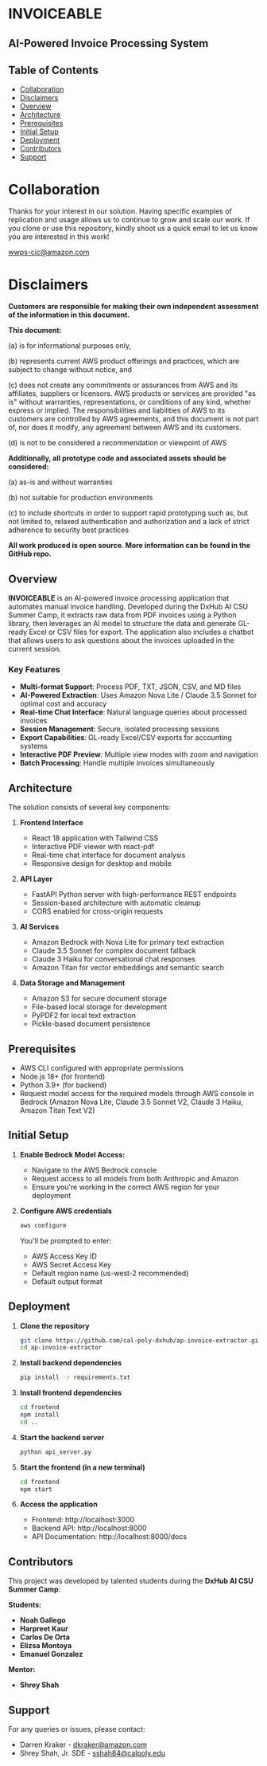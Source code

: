 # INVOICEABLE
## AI-Powered Invoice Processing System

## Table of Contents

- [Collaboration](#collaboration)
- [Disclaimers](#disclaimers)
- [Overview](#overview)
- [Architecture](#architecture)
- [Prerequisites](#prerequisites)
- [Initial Setup](#initial-setup)
- [Deployment](#deployment)
- [Contributors](#contributors)
- [Support](#support)

# Collaboration

Thanks for your interest in our solution. Having specific examples of replication and usage allows us to continue to grow and scale our work. If you clone or use this repository, kindly shoot us a quick email to let us know you are interested in this work!

<wwps-cic@amazon.com>

# Disclaimers

**Customers are responsible for making their own independent assessment of the information in this document.**

**This document:**

(a) is for informational purposes only,

(b) represents current AWS product offerings and practices, which are subject to change without notice, and

(c) does not create any commitments or assurances from AWS and its affiliates, suppliers or licensors. AWS products or services are provided "as is" without warranties, representations, or conditions of any kind, whether express or implied. The responsibilities and liabilities of AWS to its customers are controlled by AWS agreements, and this document is not part of, nor does it modify, any agreement between AWS and its customers.

(d) is not to be considered a recommendation or viewpoint of AWS

**Additionally, all prototype code and associated assets should be considered:**

(a) as-is and without warranties

(b) not suitable for production environments

(c) to include shortcuts in order to support rapid prototyping such as, but not limited to, relaxed authentication and authorization and a lack of strict adherence to security best practices

**All work produced is open source. More information can be found in the GitHub repo.**

## Overview

**INVOICEABLE** is an AI-powered invoice processing application that automates manual invoice handling. Developed during the DxHub AI CSU Summer Camp, it extracts raw data from PDF invoices using a Python library, then leverages an AI model to structure the data and generate GL-ready Excel or CSV files for export. The application also includes a chatbot that allows users to ask questions about the invoices uploaded in the current session.

### Key Features

- **Multi-format Support**: Process PDF, TXT, JSON, CSV, and MD files
- **AI-Powered Extraction**: Uses Amazon Nova Lite / Claude 3.5 Sonnet for optimal cost and accuracy
- **Real-time Chat Interface**: Natural language queries about processed invoices
- **Session Management**: Secure, isolated processing sessions
- **Export Capabilities**: GL-ready Excel/CSV exports for accounting systems
- **Interactive PDF Preview**: Multiple view modes with zoom and navigation
- **Batch Processing**: Handle multiple invoices simultaneously

## Architecture

The solution consists of several key components:

1. **Frontend Interface**
   - React 18 application with Tailwind CSS
   - Interactive PDF viewer with react-pdf
   - Real-time chat interface for document analysis
   - Responsive design for desktop and mobile

2. **API Layer**
   - FastAPI Python server with high-performance REST endpoints
   - Session-based architecture with automatic cleanup
   - CORS enabled for cross-origin requests

3. **AI Services**
   - Amazon Bedrock with Nova Lite for primary text extraction
   - Claude 3.5 Sonnet for complex document fallback
   - Claude 3 Haiku for conversational chat responses
   - Amazon Titan for vector embeddings and semantic search

4. **Data Storage and Management**
   - Amazon S3 for secure document storage
   - File-based local storage for development
   - PyPDF2 for local text extraction
   - Pickle-based document persistence


## Prerequisites

- AWS CLI configured with appropriate permissions
- Node.js 18+ (for frontend)
- Python 3.9+ (for backend)
- Request model access for the required models through AWS console in Bedrock (Amazon Nova Lite, Claude 3.5 Sonnet V2, Claude 3 Haiku, Amazon Titan Text V2)

## Initial Setup

1. **Enable Bedrock Model Access:**
   - Navigate to the AWS Bedrock console
   - Request access to all models from both Anthropic and Amazon
   - Ensure you're working in the correct AWS region for your deployment

2. **Configure AWS credentials**
   ```bash
   aws configure
   ```
   You'll be prompted to enter:
   - AWS Access Key ID
   - AWS Secret Access Key
   - Default region name (us-west-2 recommended)
   - Default output format

## Deployment

1. **Clone the repository**
   ```bash
   git clone https://github.com/cal-poly-dxhub/ap-invoice-extractor.git
   cd ap-invoice-extractor
   ```

2. **Install backend dependencies**
   ```bash
   pip install -r requirements.txt
   ```

3. **Install frontend dependencies**
   ```bash
   cd frontend
   npm install
   cd ..
   ```

4. **Start the backend server**
   ```bash
   python api_server.py
   ```

5. **Start the frontend (in a new terminal)**
   ```bash
   cd frontend
   npm start
   ```

6. **Access the application**
   - Frontend: http://localhost:3000
   - Backend API: http://localhost:8000
   - API Documentation: http://localhost:8000/docs


## Contributors

This project was developed by talented students during the **DxHub AI CSU Summer Camp**:

**Students:**
- **Noah Gallego** 
- **Harpreet Kaur**
- **Carlos De Orta**
- **Elizsa Montoya**
- **Emanuel Gonzalez**

**Mentor:**
- **Shrey Shah**

## Support

For any queries or issues, please contact:

- Darren Kraker - <dkraker@amazon.com>
- Shrey Shah, Jr. SDE - <sshah84@calpoly.edu>

